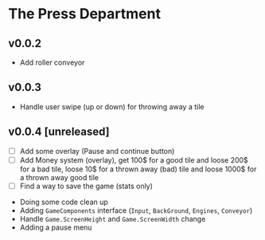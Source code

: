 # The Press Department

## v0.0.2

- Add roller conveyor

## v0.0.3

- Handle user swipe (up or down) for throwing away a tile

## v0.0.4 [unreleased]

- [ ] Add some overlay (Pause and continue button)
- [ ] Add Money system (overlay), get 100$ for a good tile and loose 200$ for a
      bad tile, loose 10$ for a thrown away (bad) tile and loose 1000$ for a 
      thrown away good tile
- [ ] Find a way to save the game (stats only)

- Doing some code clean up
- Adding `GameComponents` interface (`Input`, `BackGround`, `Engines`, `Conveyor`)
- Handle `Game.ScreenHeight` and `Game.ScreenWidth` change
- Adding a pause menu
